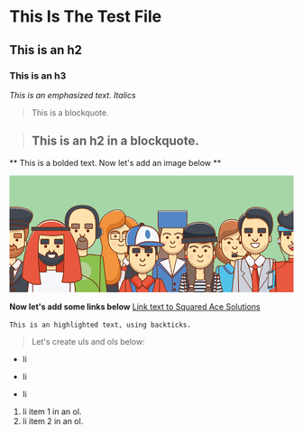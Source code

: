 # This Is The Test File

## This is an h2

### This is an h3

*This is an emphasized text. Italics*

> This is a blockquote.

> ## This is an h2 in a blockquote.

** This is a bolded text. Now let's add an image below **

![my image](img/flex-people.png)

**Now let's add some links below**
[Link text to Squared Ace Solutions](https://squaredace.com)

`This is an highlighted text, using backticks.`

> Let's create uls and ols below:

- li

+ li

* li

1. li item 1 in an ol.
2. li item 2 in an ol.

